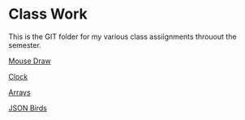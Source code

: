 # Class Work

This is the GIT folder for my various class assiignments throuout the semester.

[Mouse Draw](https://oguchiike.github.io/Anyaele_Nnamdi_ART2210/classWork/project_draw(MouseFollow)/newProject.html)

[Clock](https://oguchiike.github.io/Anyaele_Nnamdi_ART2210/classWork/Anyaele's_Square_Clock/project.html)

[Arrays](https://oguchiike.github.io/Anyaele_Nnamdi_ART2210/classWork/project_bubbles(Array)/project_10_9.html)

[JSON Birds](https://oguchiike.github.io/Anyaele_Nnamdi_ART2210/classWork/project_Birds(JSON)/index.html)
